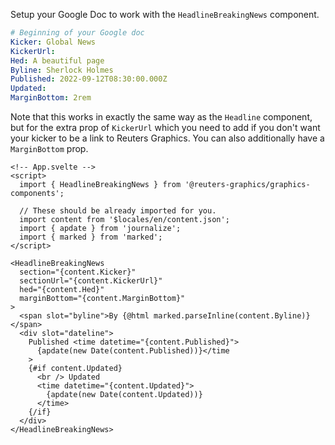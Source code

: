 Setup your Google Doc to work with the `HeadlineBreakingNews` component.

```yaml
# Beginning of your Google doc
Kicker: Global News
KickerUrl:
Hed: A beautiful page
Byline: Sherlock Holmes
Published: 2022-09-12T08:30:00.000Z
Updated:
MarginBottom: 2rem
```

Note that this works in exactly the same way as the `Headline` component, but for the extra prop of `KickerUrl` which you need to add if
you don't want your kicker to be a link to Reuters Graphics. You can also additionally have a `MarginBottom` prop.

```svelte
<!-- App.svelte -->
<script>
  import { HeadlineBreakingNews } from '@reuters-graphics/graphics-components';

  // These should be already imported for you.
  import content from '$locales/en/content.json';
  import { apdate } from 'journalize';
  import { marked } from 'marked';
</script>

<HeadlineBreakingNews
  section="{content.Kicker}"
  sectionUrl="{content.KickerUrl}"
  hed="{content.Hed}"
  marginBottom="{content.MarginBottom}"
>
  <span slot="byline">By {@html marked.parseInline(content.Byline)} </span>
  <div slot="dateline">
    Published <time datetime="{content.Published}">
      {apdate(new Date(content.Published))}</time
    >
    {#if content.Updated}
      <br /> Updated
      <time datetime="{content.Updated}">
        {apdate(new Date(content.Updated))}
      </time>
    {/if}
  </div>
</HeadlineBreakingNews>
```
